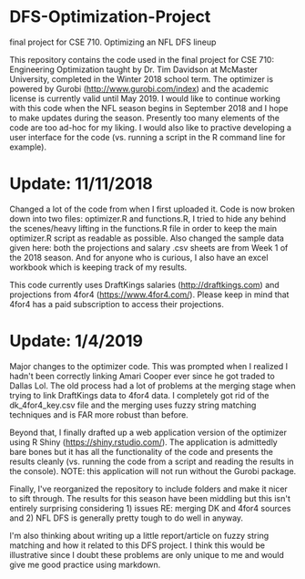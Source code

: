 # DFS-Optimization-Project
final project for CSE 710. Optimizing an NFL DFS lineup

This repository contains the code used in the final project for CSE 710: Engineering Optimization taught by Dr. Tim Davidson at McMaster University, completed in the Winter 2018 school term. The optimizer is powered by Gurobi (http://www.gurobi.com/index) and the academic license is currently valid until May 2019. I would like to continue working with this code when the NFL season begins in September 2018 and I hope to make updates during the season. Presently too many elements of the code are too ad-hoc for my liking. I would also like to practive developing a user interface for the code (vs. running a script in the R command line for example).

# Update: 11/11/2018

Changed a lot of the code from when I first uploaded it. Code is now broken down into two files: optimizer.R and functions.R, I tried to hide any behind the scenes/heavy lifting in the functions.R file in order to keep the main optimizer.R script as readable as possible. Also changed the sample data given here: both the projections and salary .csv sheets are from Week 1 of the 2018 season. And for anyone who is curious, I also have an excel workbook which is keeping track of my results.

This code currently uses DraftKings salaries (http://draftkings.com) and projections from 4for4 (https://www.4for4.com/). Please keep in mind that 4for4 has a paid subscription to access their projections. 

# Update: 1/4/2019

Major changes to the optimizer code. This was prompted when I realized I hadn't been correctly linking Amari Cooper ever since he got traded to Dallas Lol. The old process had a lot of problems at the merging stage when trying to link DraftKings data to 4for4 data. I completely got rid of the dk_4for4_key.csv file and the merging uses fuzzy string matching techniques and is FAR more robust than before.

Beyond that, I finally drafted up a web application version of the optimizer using R Shiny (https://shiny.rstudio.com/). The application is admittedly bare bones but it has all the functionality of the code and presents the results cleanly (vs. running the code from a script and reading the results in the console). NOTE: this application will not run without the Gurobi package.

Finally, I've reorganized the repository to include folders and make it nicer to sift through. The results for this season have been middling but this isn't entirely surprising considering 1) issues RE: merging DK and 4for4 sources and 2) NFL DFS is generally pretty tough to do well in anyway.

I'm also thinking about writing up a little report/article on fuzzy string matching and how it related to this DFS project. I think this would be illustrative since I doubt these problems are only unique to me and would give me good practice using markdown.

